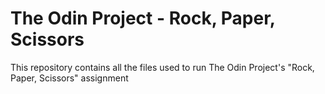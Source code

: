 # The Odin Project - Rock, Paper, Scissors

This repository contains all the files used to run The Odin Project's "Rock, Paper, Scissors" assignment
